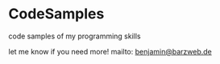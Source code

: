 # CodeSamples
code samples of my programming skills

let me know if you need more!
mailto: benjamin@barzweb.de
